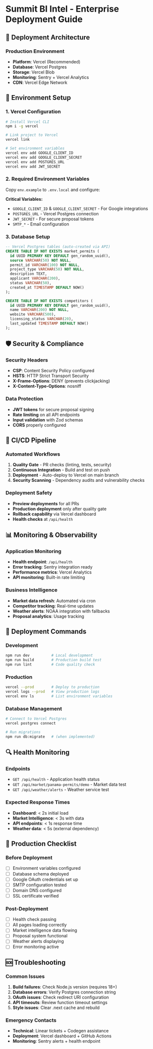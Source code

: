 # Summit BI Intel - Enterprise Deployment Guide

## 🚀 Deployment Architecture

### Production Environment
- **Platform**: Vercel (Recommended)
- **Database**: Vercel Postgres
- **Storage**: Vercel Blob
- **Monitoring**: Sentry + Vercel Analytics
- **CDN**: Vercel Edge Network

## 🔧 Environment Setup

### 1. Vercel Configuration
```bash
# Install Vercel CLI
npm i -g vercel

# Link project to Vercel
vercel link

# Set environment variables
vercel env add GOOGLE_CLIENT_ID
vercel env add GOOGLE_CLIENT_SECRET
vercel env add POSTGRES_URL
vercel env add JWT_SECRET
```

### 2. Required Environment Variables
Copy `env.example` to `.env.local` and configure:

**Critical Variables:**
- `GOOGLE_CLIENT_ID` & `GOOGLE_CLIENT_SECRET` - For Google integrations
- `POSTGRES_URL` - Vercel Postgres connection
- `JWT_SECRET` - For secure proposal tokens
- `SMTP_*` - Email configuration

### 3. Database Setup
```sql
-- Vercel Postgres tables (auto-created via API)
CREATE TABLE IF NOT EXISTS market_permits (
  id UUID PRIMARY KEY DEFAULT gen_random_uuid(),
  source VARCHAR(50) NOT NULL,
  permit_id VARCHAR(100) NOT NULL,
  project_type VARCHAR(50) NOT NULL,
  description TEXT,
  applicant VARCHAR(200),
  status VARCHAR(50),
  created_at TIMESTAMP DEFAULT NOW()
);

CREATE TABLE IF NOT EXISTS competitors (
  id UUID PRIMARY KEY DEFAULT gen_random_uuid(),
  name VARCHAR(200) NOT NULL,
  website VARCHAR(500),
  licensing_status VARCHAR(20),
  last_updated TIMESTAMP DEFAULT NOW()
);
```

## 🛡️ Security & Compliance

### Security Headers
- **CSP**: Content Security Policy configured
- **HSTS**: HTTP Strict Transport Security
- **X-Frame-Options**: DENY (prevents clickjacking)
- **X-Content-Type-Options**: nosniff

### Data Protection
- **JWT tokens** for secure proposal signing
- **Rate limiting** on all API endpoints
- **Input validation** with Zod schemas
- **CORS** properly configured

## 🔄 CI/CD Pipeline

### Automated Workflows
1. **Quality Gate** - PR checks (linting, tests, security)
2. **Continuous Integration** - Build and test on push
3. **Deployment** - Auto-deploy to Vercel on main branch
4. **Security Scanning** - Dependency audits and vulnerability checks

### Deployment Safety
- **Preview deployments** for all PRs
- **Production deployment** only after quality gate
- **Rollback capability** via Vercel dashboard
- **Health checks** at `/api/health`

## 📊 Monitoring & Observability

### Application Monitoring
- **Health endpoint**: `/api/health`
- **Error tracking**: Sentry integration ready
- **Performance metrics**: Vercel Analytics
- **API monitoring**: Built-in rate limiting

### Business Intelligence
- **Market data refresh**: Automated via cron
- **Competitor tracking**: Real-time updates
- **Weather alerts**: NOAA integration with fallbacks
- **Proposal analytics**: Usage tracking

## 🚀 Deployment Commands

### Development
```bash
npm run dev          # Local development
npm run build        # Production build test
npm run lint         # Code quality check
```

### Production
```bash
vercel --prod        # Deploy to production
vercel logs --prod   # View production logs
vercel env ls        # List environment variables
```

### Database Management
```bash
# Connect to Vercel Postgres
vercel postgres connect

# Run migrations
npm run db:migrate   # (when implemented)
```

## 🔍 Health Monitoring

### Endpoints
- `GET /api/health` - Application health status
- `GET /api/market/panama-permits/demo` - Market data test
- `GET /api/weather/alerts` - Weather service test

### Expected Response Times
- **Dashboard**: < 2s initial load
- **Market Intelligence**: < 3s with data
- **API endpoints**: < 1s response time
- **Weather data**: < 5s (external dependency)

## 🎯 Production Checklist

### Before Deployment
- [ ] Environment variables configured
- [ ] Database schema deployed
- [ ] Google OAuth credentials set up
- [ ] SMTP configuration tested
- [ ] Domain DNS configured
- [ ] SSL certificate verified

### Post-Deployment
- [ ] Health check passing
- [ ] All pages loading correctly
- [ ] Market intelligence data flowing
- [ ] Proposal system functional
- [ ] Weather alerts displaying
- [ ] Error monitoring active

## 🆘 Troubleshooting

### Common Issues
1. **Build failures**: Check Node.js version (requires 18+)
2. **Database errors**: Verify Postgres connection string
3. **OAuth issues**: Check redirect URI configuration
4. **API timeouts**: Review function timeout settings
5. **Style issues**: Clear .next cache and rebuild

### Emergency Contacts
- **Technical**: Linear tickets + Codegen assistance
- **Deployment**: Vercel dashboard + GitHub Actions
- **Monitoring**: Sentry alerts + health endpoint
